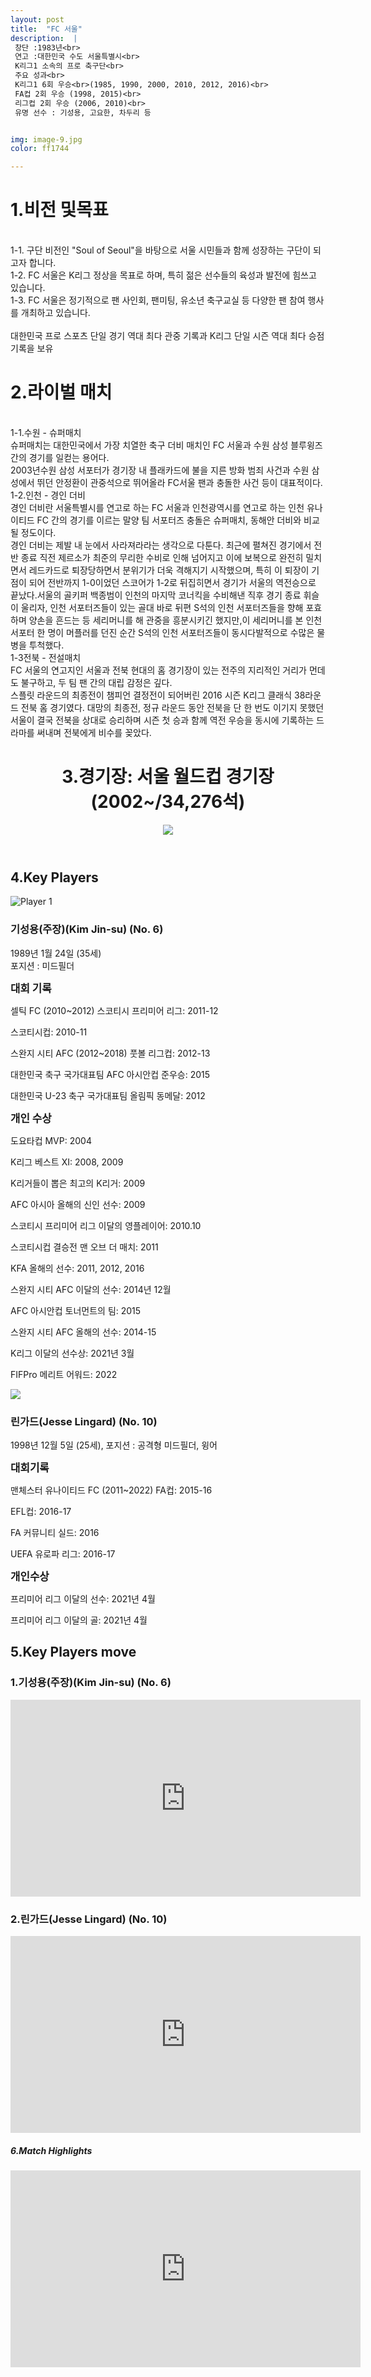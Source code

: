 ```yaml
---
layout: post
title:  "FC 서울"
description:  |
 창단 :1983년<br> 
 연고 :대한민국 수도 서울특별시<br> 
 K리그1 소속의 프로 축구단<br>
 주요 성과<br>
 K리그1 6회 우승<br>(1985, 1990, 2000, 2010, 2012, 2016)<br>
 FA컵 2회 우승 (1998, 2015)<br>
 리그컵 2회 우승 (2006, 2010)<br>
 유명 선수 : 기성용, 고요한, 차두리 등


img: image-9.jpg
color: ff1744 

---
```


<html> 
<head> 
<title>Hyundai Motors Jeonbuk</title> 
<h1>1.비전 및목표</h1><br>
   1-1. 구단 비전인 "Soul of Seoul"을 바탕으로 서울 시민들과 함께 성장하는 구단이 되고자 합니다.<br>
   1-2. FC 서울은 K리그 정상을 목표로 하며, 특히 젊은 선수들의 육성과 발전에 힘쓰고 있습니다.<br>
   1-3. FC 서울은 정기적으로 팬 사인회, 팬미팅, 유소년 축구교실 등 다양한 팬 참여 행사를 개최하고 있습니다.<br><br>
    대한민국 프로 스포츠 단일 경기 역대 최다 관중 기록과 K리그 단일 시즌 역대 최다 승점 기록을 보유<br>
   <h1>2.라이벌 매치</h1><br>
    1-1.수원 - 슈퍼매치 <br>
    슈퍼매치는 대한민국에서 가장 치열한 축구 더비 매치인 FC 서울과 수원 삼성 블루윙즈 간의 경기를 일컫는 용어다.<br>
    2003년수원 삼성 서포터가 경기장 내 플래카드에 불을 지른 방화 범죄 사건과 수원 삼성에서 뛰던 안정환이 관중석으로 뛰어올라 FC서울 팬과 충돌한 사건 등이 대표적이다.<br> 
    1-2.인천 - 경인 더비 <br>
    경인 더비란 서울특별시를 연고로 하는 FC 서울과 인천광역시를 연고로 하는 인천 유나이티드 FC 간의 경기를 이르는 말양 팀 서포터즈 충돌은 슈퍼매치, 동해안 더비와 비교될 정도이다. <br>
    경인 더비는 제발 내 눈에서 사라져라라는 생각으로 다툰다. 최근에 펼쳐진 경기에서 전반 종료 직전 제르소가 최준의 무리한 수비로 인해 넘어지고 이에 보복으로 완전히 밀치면서 레드카드로 퇴장당하면서 분위기가 더욱 격해지기 시작했으며, 특히 이 퇴장이 기점이 되어 전반까지 1-0이었던 스코어가 1-2로 뒤집히면서 경기가 서울의 역전승으로 끝났다.서울의 골키퍼 백종범이 인천의 마지막 코너킥을 수비해낸 직후 경기 종료 휘슬이 울리자, 인천 서포터즈들이 있는 골대 바로 뒤편 S석의 인천 서포터즈들을 향해 포효하며 양손을 흔드는 등 세리머니를 해 관중을 흥분시키긴 했지만,이 세리머니를 본 인천 서포터 한 명이 머플러를 던진 순간 S석의 인천 서포터즈들이 동시다발적으로 수많은 물병을 투척했다.<br>  
    1-3전북 - 전설매치<br>
    FC 서울의 연고지인 서울과 전북 현대의 홈 경기장이 있는 전주의 지리적인 거리가 먼데도 불구하고, 두 팀 팬 간의 대립 감정은 깊다. <br> 스플릿 라운드의 최종전이 챔피언 결정전이 되어버린 2016 시즌 K리그 클래식 38라운드 전북 홈 경기였다. 대망의 최종전, 정규 라운드 동안 전북을 단 한 번도 이기지 못했던 서울이 결국 전북을 상대로 승리하며 시즌 첫 승과 함께 역전 우승을 동시에 기록하는 드라마를 써내며 전북에게 비수를 꽂았다.
</head>
<body>
  <header>
    <h1>3.경기장: 서울 월드컵 경기장(2002~/34,276석)</h1>
    <img src="https://i.namu.wiki/i/NUXrcvlfzJSXMMIWo9_SVhqKqHYk9udJVOjyAASkOPLtLgVW1e_sIi3jHgRT14JuhRlq6rSTH5sfN5-K_oR6BmkzQ21sSP7v7HE03qQgB85jdPPj277SsOQ3E0uH44WhHZ4l4W-eYi22PDlQ3CeEmg.webp">
  </header>
  <main>
    <section>
      <h2>4.Key Players</h2>
      <div class="player-info">
        <img src="https://i.namu.wiki/i/FTe_903qZ33ax-uHiHBgOcsifTcbKfGQsz9jnad8XXxusoUHKKJKugVD702xskF1s-uVDFh7K7pUMq6_vx07DwQWjcQMr7UTkGV77uWFduGX3D96qdu7Z-ck9exzk3t1MSuIbSTsA3Nh-eyJZq6J4A.webp"
          alt="Player 1">
        <div>
          <h3>기성용(주장)(Kim Jin-su) (No. 6)</h3> <p>1989년 1월 24일 (35세)<br>포지션 : 미드필더 </p> 
          <p><strong style="font-size: 1.2em;">대회 기록</strong></p>
          <p>셀틱 FC (2010~2012) 스코티시 프리미어 리그: 2011-12</p>
          <p>스코티시컵: 2010-11</p>
          <p>스완지 시티 AFC (2012~2018) 풋볼 리그컵: 2012-13</p>
          <p>대한민국 축구 국가대표팀 AFC 아시안컵 준우승: 2015</p>
          <p>대한민국 U-23 축구 국가대표팀 올림픽 동메달: 2012</p> 
          <p><strong style="font-size: 1.2em;">개인 수상</strong></p> 
          <p>도요타컵 MVP: 2004</p> 
          <p>K리그 베스트 XI: 2008, 2009</p> 
          <p>K리거들이 뽑은 최고의 K리거: 2009</p>
          <p>AFC 아시아 올해의 신인 선수: 2009</p>
          <p>스코티시 프리미어 리그 이달의 영플레이어: 2010.10</p>
          <p>스코티시컵 결승전 맨 오브 더 매치: 2011</p>
          <p>KFA 올해의 선수: 2011, 2012, 2016</p> 
          <p>스완지 시티 AFC 이달의 선수: 2014년 12월</p>
          <p>AFC 아시안컵 토너먼트의 팀: 2015 </p> 
          <p>스완지 시티 AFC 올해의 선수: 2014-15 </p> 
          <p>K리그 이달의 선수상: 2021년 3월</p> 
          <p>FIFPro 메리트 어워드: 2022 </p>
        </div>
      </div>
      <div class="player-info">
        <img src="https://i.namu.wiki/i/RvrgWA68Fcu-nHAHcneVqi2PQ8rD2CZWhx8svVKBmcLUQpSvZphCGwFHR76EaZgbM3hGSBnjjBjLmQaWpceZ5aBYDfz2IdZwZRwVKnz1DM6KJoVqTCh6TJd5ho9o3RjWpKNSUGlrxJjJCesAUOhgZg.webp">
        <div>
          <h3>린가드(Jesse Lingard) (No. 10)</h3> <p>1998년 12월 5일 (25세), 포지션 : 공격형 미드필더, 윙어</p>
          <p><strong style="font-size: 1.2em;">대회기록</strong></p> 
          <p>맨체스터 유나이티드 FC (2011~2022) FA컵: 2015-16</p> 
          <p>EFL컵: 2016-17</p> 
          <p>FA 커뮤니티 실드: 2016</p> 
          <p>UEFA 유로파 리그: 2016-17</p>
          <p><strong style="font-size: 1.2em;">개인수상</strong></p> 
          <p>프리미어 리그 이달의 선수: 2021년 4월</p> 
          <p>프리미어 리그 이달의 골: 2021년 4월</p>
        </div>
      </div>
    </section>
    <section>
      <h2>5.Key Players move</h2>
      <h4>
      <h3>1.기성용(주장)(Kim Jin-su) (No. 6)</h3>
      <iframe width="560" height="315" src="https://www.youtube.com/embed/ux3TdUDCv4w" frameborder="0" allow="accelerometer; autoplay; encrypted-media; gyroscope; picture-in-picture" allowfullscreen></iframe>
      <br><h3>2.린가드(Jesse Lingard) (No. 10)</h3>
      <iframe width="560" height="315" src="https://www.youtube.com/embed/62bIgHrqlJc" frameborder="0" allow="accelerometer; autoplay; encrypted-media; gyroscope; picture-in-picture" allowfullscreen></iframe>
      </h4> 
    </section>
    <section> <h5>6.Match Highlights</h5> 
    <iframe width="560" height="315" src="https://www.youtube.com/embed/Vvc_j-GRnu4" frameborder="0" allow="accelerometer; autoplay; encrypted-media; gyroscope; picture-in-picture" allowfullscreen></iframe>
  </main>
</body>
</html>
